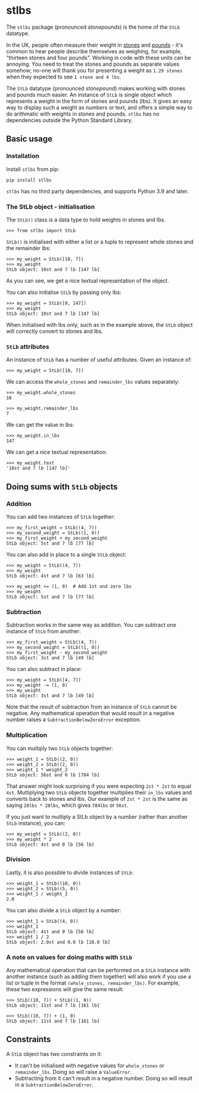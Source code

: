 # stlbs
The `stlbs` package (pronounced _stonepounds_) is the home of the `StLb` datatype. 

In the UK, people often measure their weight in [stones](https://en.wikipedia.org/wiki/Stone_(unit)) and [pounds](https://en.wikipedia.org/wiki/Pound_(mass)) - it's common to hear people describe themselves as weighing, for example, "thirteen stones and four pounds". Working in code with these units can be annoying. You need to treat the stones and pounds as separate values somehow; no-one will thank you for presenting a weight as `1.29 stones` when they expected to see `1 stone and 4 lbs`. 

The `StLb` datatype (pronounced _stonepound_) makes working with stones and pounds much easier. An instance of `StLb` is single object which represents a weight in the form of stones and pounds (lbs). It gives an easy way to display such a weight as numbers or text, and offers a simple way to do arithmatic with weights in stones and pounds. `stlbs` has no dependencies outside the Python Standard Library.

## Basic usage

### Installation

Install `stlbs` from pip:

`pip install stlbs`

`stlbs` has no third party dependencies, and supports Python 3.9 and later.

### The StLb object - initialisation

The `StLb()` class is a data type to hold weights in stones and lbs.
```
>>> from stlbs import StLb
```

`StLb()` is initialised with either a list or a tuple to represent whole stones and the remainder lbs:
```
>>> my_weight = StLb([10, 7])
>>> my_weight
StLb object: 10st and 7 lb [147 lb]
```
As you can see, we get a nice textual representation of the object.

You can also initialise `StLb` by passing only lbs:
```
>>> my_weight = StLb([0, 147])
>>> my_weight
StLb object: 10st and 7 lb [147 lb]
```
When initialised with lbs only, such as in the example above, the `StLb` object will correctly convert to stones and lbs.

### `StLb` attributes

An instance of `StLb` has a number of useful attributes. Given an instance of:
```
>>> my_weight = StLb([10, 7])
```
We can access the `whole_stones` and `remainder_lbs` values separately:
```
>>> my_weight.whole_stones
10

>>> my_weight.remainder_lbs
7
```
We can get the value in lbs:
```
>>> my_weight.in_lbs
147
```

We can get a nice textual representation:
```
>>> my_weight.text
'10st and 7 lb [147 lb]'
```

## Doing sums with `StLb` objects

### Addition

You can add two instances of `StLb` together:
```
>>> my_first_weight = StLb((4, 7))
>>> my_second_weight = StLb((1, 0))
>>> my_first_weight + my_second_weight
StLb object: 5st and 7 lb [77 lb]
```

You can also add in place to a single `StLb` object:
```
>>> my_weight = StLb((4, 7))
>>> my_weight
StLb object: 4st and 7 lb [63 lb]

>>> my_weight += (1, 0)  # Add 1st and zero lbs
>>> my_weight
StLb object: 5st and 7 lb [77 lb]
```
### Subtraction
Subtraction works in the same way as addition. You can subtract one instance of `StLb` from another:
```
>>> my_first_weight = StLb((4, 7))
>>> my_second_weight = StLb((1, 0))
>>> my_first_weight - my_second_weight
StLb object: 3st and 7 lb [49 lb]
```
You can also subtract in place:
```
>>> my_weight = StLb([4, 7])
>>> my_weight -= (1, 0)
>>> my_weight
StLb object: 3st and 7 lb [49 lb]
```
Note that the result of subtraction from an instance of `StLb` cannot be negative. Any mathematical operation that would result in a negative number raises a `SubtractionBelowZeroError` exception.
### Multiplication

You can multiply two `StLb` objects together:
```
>>> weight_1 = StLb((2, 0))
>>> weight_2 = StLb((2, 0))
>>> weight_1 * weight_2
StLb object: 56st and 0 lb [784 lb]
```
That answer might look surprising if you were expecting `2st * 2st` to equal `4st`. Multiplying two `StLb` objects together multiplies their `in_lbs` values and converts back to stones and lbs. Our example of `2st * 2st` is the same as saying `28lbs * 28lbs`, which gives `784lbs` or `56st`.

If you just want to multiply a StLb object by a number (rather than another `StLb` instance), you can:
```
>>> my_weight = StLb((2, 0))
>>> my_weight * 2
StLb object: 4st and 0 lb [56 lb]
```
### Division 

Lastly, it is also possible to divide instances of `StLb`:
```
>>> weight_1 = StLb((10, 0))
>>> weight_2 = StLb((5, 0))
>>> weight_1 / weight_2
2.0
```

You can also divide a `StLb` object by a number:
```
>>> weight_1 = StLb((4, 0))
>>> weight_1
StLb object: 4st and 0 lb [56 lb]
>>> weight_1 / 2
StLb object: 2.0st and 0.0 lb [28.0 lb]
```

### A note on values for doing maths with `StLb`
Any mathematical operation that can be performed on a `StLb` instance with another instance (such as adding them together) will also work if you use a list or tuple in the format `(whole_stones, remainder_lbs)`. For example, these two expressions will give the same result:
```
>>> StLb((10, 7)) + StLb((1, 0))
StLb object: 11st and 7 lb [161 lb]

>>> StLb((10, 7)) + (1, 0)
StLb object: 11st and 7 lb [161 lb]
```

## Constraints
A `StLb` object has two constraints on it:
- It can't be initialised with negative values for `whole_stones` or `remainder_lbs`. Doing so will raise a `ValueError`.
- Subtracting from it can't result in a negative number. Doing so will result in a `SubtractionBelowZeroError`.
